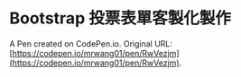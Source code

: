 # Bootstrap 投票表單客製化製作

A Pen created on CodePen.io. Original URL: [https://codepen.io/mrwang01/pen/RwVezjm](https://codepen.io/mrwang01/pen/RwVezjm).




